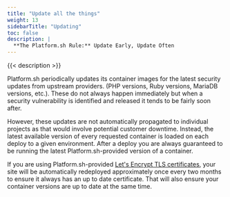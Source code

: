 ```yaml
---
title: "Update all the things"
weight: 13
sidebarTitle: "Updating"
toc: false
description: |
  **The Platform.sh Rule:** Update Early, Update Often
---
```


{{< description >}}

Platform.sh periodically updates its container images for the latest security updates from upstream providers.  (PHP versions, Ruby versions, MariaDB versions, etc.).  These do not always happen immediately but when a security vulnerability is identified and released it tends to be fairly soon after.

However, these updates are not automatically propagated to individual projects as that would involve potential customer downtime.  Instead, the latest available version of every requested container is loaded on each deploy to a given environment.  After a deploy you are always guaranteed to be running the latest Platform.sh-provided version of a container.

If you are using Platform.sh-provided [Let's Encrypt TLS certificates](../define-routes/https.md), your site will be automatically redeployed approximately once every two months to ensure it always has an up to date certificate.  That will also ensure your container versions are up to date at the same time.
